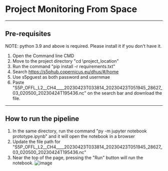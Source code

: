 # Project Monitoring From Space

---

## Pre-requisites

NOTE: python 3.9 and above is required. Please install it if you don't have it.

1. Open the Command line CMD
2. Move to the project directory "cd \project_location"
3. Run the command "pip install -r requirements.txt"
4. Search https://s5phub.copernicus.eu/dhus/#/home 
5. Use s5pguest as both password and usernmae
6. Paste "S5P_OFFL_L2__CH4____20230423T033814_20230423T051945_28627_03_020500_20230424T195436.nc" on the search bar and download the file.

---

## How to run the pipeline

1. In the same directory, run the command "py -m jupyter notebook prototype.ipynb" and it will open the notebook in a browser
2. Update the file path for "S5P_OFFL_L2__CH4____20230423T033814_20230423T051945_28627_03_020500_20230424T195436.nc"
3. Near the top of the page, pressing the "Run" button will run the notebook.
![image](https://github.com/Saborni-B/Software-Engineering-Project-A/assets/54433167/261fdda7-b51a-471e-b445-1c6428233aed)
  
